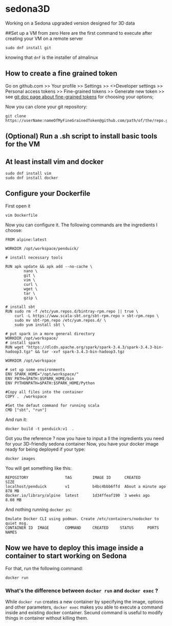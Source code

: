 # sedona3D
Working on a Sedona upgraded version designed for 3D data

##Set up a VM from zero
Here are the first command to execute after creating your VM on a remote server

```
sudo dnf install git
```
knowing that `dnf` is the installer of almalinux

## How to create a fine grained token
Go on github.com >> 
Your profile >> 
Settings >> 
<>Developer settings >> 
Personal access tokens >> 
Fine-grained tokens >>
Generate new token >>
see [git doc page about fine-grained tokens](https://docs.github.com/en/authentication/keeping-your-account-and-data-secure/managing-your-personal-access-tokens) for choosing your options;

Now you can clone your git repository:
```
git clone https://userName:nameOfMyFineGrainedToken@github.com/path/of/the/repo.git
```
## (Optional) Run a .sh script to install basic tools for the VM
## At least install vim and docker
```
sudo dnf install vim
sudo dnf install docker
```
## Configure your Dockerfile
First open it
```
vim Dockerfile
```
Now you can configure it. The following commands are the ingredients I choose:
```
FROM alpine:latest

WORKDIR /opt/workspace/penduick/

# install necessary tools

RUN apk update && apk add --no-cache \
        nano \
        git \
        vim \
        curl \
        wget \
        tar \
        gzip \

# install sbt
RUN sudo rm -f /etc/yum.repos.d/bintray-rpm.repo || true \
    curl -L https://www.scala-sbt.org/sbt-rpm.repo > sbt-rpm.repo \
    sudo mv sbt-rpm.repo /etc/yum.repos.d/ \
    sudo yum install sbt \

# put spark in a more general directory
WORKDIR /opt/workspace/
# install spark
RUN wget "https://dlcdn.apache.org/spark/spark-3.4.3/spark-3.4.3-bin-hadoop3.tgz" && tar -xvf spark-3.4.3-bin-hadoop3.tgz

WORKDIR /opt/workspace

# set up some environments
ENV SPARK_HOME="/opt/workspace/"
ENV PATH=$PATH:$SPARK_HOME/bin
ENV PYTHONPATH=$PATH:$SPARK_HOME/Python

#Copy all files into the container
COPY .  /workspace

#Set the defaut command for running scala
CMD ["sbt", "run"]
```
And run it:
```
docker build -t penduick:v1  .
```
Got you the reference ?
now you have to input a
ll the ingredients you need for your 3D-friendly sedona container
Now, you have your docker image ready for being deployed if your type:
```
docker images
```
You will get something like this:
```
REPOSITORY                TAG         IMAGE ID      CREATED             SIZE
localhost/penduick        v1          b4bc4bbb6ffd  About a minute ago  878 MB
docker.io/library/alpine  latest      1d34ffeaf190  3 weeks ago         8.08 MB
```
And nothing running `docker ps`:
```
Emulate Docker CLI using podman. Create /etc/containers/nodocker to quiet msg.
CONTAINER ID  IMAGE       COMMAND     CREATED     STATUS      PORTS       NAMES
```
## Now we have to deploy this image inside a container to start working on Sedona
For that, run the following command:
```
docker run
```
### What's the difference between `docker run` and `docker exec` ?
While `docker run` creates a new container by specifying the image, options and other
parameters, `docker exec` makes you able to execute a command inside and existing
docker container. Secund command is useful to modify things in container without
killing them.
